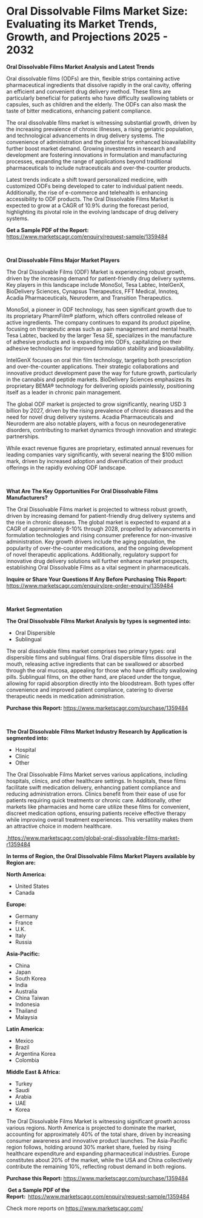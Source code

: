 <p><h1>Oral Dissolvable Films Market Size: Evaluating its Market Trends, Growth, and Projections 2025 - 2032</h1></p><p><strong>Oral Dissolvable Films Market Analysis and Latest Trends</strong></p>
<p><p>Oral dissolvable films (ODFs) are thin, flexible strips containing active pharmaceutical ingredients that dissolve rapidly in the oral cavity, offering an efficient and convenient drug delivery method. These films are particularly beneficial for patients who have difficulty swallowing tablets or capsules, such as children and the elderly. The ODFs can also mask the taste of bitter medications, enhancing patient compliance.</p><p>The oral dissolvable films market is witnessing substantial growth, driven by the increasing prevalence of chronic illnesses, a rising geriatric population, and technological advancements in drug delivery systems. The convenience of administration and the potential for enhanced bioavailability further boost market demand. Growing investments in research and development are fostering innovations in formulation and manufacturing processes, expanding the range of applications beyond traditional pharmaceuticals to include nutraceuticals and over-the-counter products.</p><p>Latest trends indicate a shift toward personalized medicine, with customized ODFs being developed to cater to individual patient needs. Additionally, the rise of e-commerce and telehealth is enhancing accessibility to ODF products. The Oral Dissolvable Films Market is expected to grow at a CAGR of 10.9% during the forecast period, highlighting its pivotal role in the evolving landscape of drug delivery systems.</p></p>
<p><strong>Get a Sample PDF of the Report:&nbsp;</strong> <a href="https://www.marketscagr.com/enquiry/request-sample/1359484?utm_campaign=2648&utm_medium=2&utm_source=Github&utm_content=ia&utm_term=22032025&utm_id=oral-dissolvable-films">https://www.marketscagr.com/enquiry/request-sample/1359484</a></p>
<p>&nbsp;</p>
<p><strong>Oral Dissolvable Films Major Market Players</strong></p>
<p><p>The Oral Dissolvable Films (ODF) Market is experiencing robust growth, driven by the increasing demand for patient-friendly drug delivery systems. Key players in this landscape include MonoSol, Tesa Labtec, IntelGenX, BioDelivery Sciences, Cynapsus Therapeutics, FFT Medical, Innoteq, Acadia Pharmaceuticals, Neuroderm, and Transition Therapeutics.</p><p>MonoSol, a pioneer in ODF technology, has seen significant growth due to its proprietary PharmFilm® platform, which offers controlled release of active ingredients. The company continues to expand its product pipeline, focusing on therapeutic areas such as pain management and mental health. Tesa Labtec, backed by the larger Tesa SE, specializes in the manufacture of adhesive products and is expanding into ODFs, capitalizing on their adhesive technologies for improved formulation stability and bioavailability.</p><p>IntelGenX focuses on oral thin film technology, targeting both prescription and over-the-counter applications. Their strategic collaborations and innovative product development pave the way for future growth, particularly in the cannabis and peptide markets. BioDelivery Sciences emphasizes its proprietary BEMA® technology for delivering opioids painlessly, positioning itself as a leader in chronic pain management.</p><p>The global ODF market is projected to grow significantly, nearing USD 3 billion by 2027, driven by the rising prevalence of chronic diseases and the need for novel drug delivery systems. Acadia Pharmaceuticals and Neuroderm are also notable players, with a focus on neurodegenerative disorders, contributing to market dynamics through innovation and strategic partnerships.</p><p>While exact revenue figures are proprietary, estimated annual revenues for leading companies vary significantly, with several nearing the $100 million mark, driven by increased adoption and diversification of their product offerings in the rapidly evolving ODF landscape.</p></p>
<p>&nbsp;</p>
<p><strong>What Are The Key Opportunities For Oral Dissolvable Films Manufacturers?</strong></p>
<p><p>The Oral Dissolvable Films market is projected to witness robust growth, driven by increasing demand for patient-friendly drug delivery systems and the rise in chronic diseases. The global market is expected to expand at a CAGR of approximately 8-10% through 2028, propelled by advancements in formulation technologies and rising consumer preference for non-invasive administration. Key growth drivers include the aging population, the popularity of over-the-counter medications, and the ongoing development of novel therapeutic applications. Additionally, regulatory support for innovative drug delivery solutions will further enhance market prospects, establishing Oral Dissolvable Films as a vital segment in pharmaceuticals.</p></p>
<p><strong>Inquire or Share Your Questions If Any Before Purchasing This Report:</strong> <a href="https://www.marketscagr.com/enquiry/pre-order-enquiry/1359484?utm_campaign=2648&utm_medium=2&utm_source=Github&utm_content=ia&utm_term=22032025&utm_id=oral-dissolvable-films">https://www.marketscagr.com/enquiry/pre-order-enquiry/1359484</a></p>
<p>&nbsp;</p>
<p><strong>Market Segmentation</strong></p>
<p><strong>The Oral Dissolvable Films Market Analysis by types is segmented into:</strong></p>
<p><ul><li>Oral Dispersible</li><li>Sublingual</li></ul></p>
<p><p>The oral dissolvable films market comprises two primary types: oral dispersible films and sublingual films. Oral dispersible films dissolve in the mouth, releasing active ingredients that can be swallowed or absorbed through the oral mucosa, appealing for those who have difficulty swallowing pills. Sublingual films, on the other hand, are placed under the tongue, allowing for rapid absorption directly into the bloodstream. Both types offer convenience and improved patient compliance, catering to diverse therapeutic needs in medication administration.</p></p>
<p><strong>Purchase this Report:&nbsp;</strong><a href="https://www.marketscagr.com/purchase/1359484?utm_campaign=2648&utm_medium=2&utm_source=Github&utm_content=ia&utm_term=22032025&utm_id=oral-dissolvable-films">https://www.marketscagr.com/purchase/1359484</a></p>
<p>&nbsp;</p>
<p><strong>The Oral Dissolvable Films Market Industry Research by Application is segmented into:</strong></p>
<p><ul><li>Hospital</li><li>Clinic</li><li>Other</li></ul></p>
<p><p>The Oral Dissolvable Films Market serves various applications, including hospitals, clinics, and other healthcare settings. In hospitals, these films facilitate swift medication delivery, enhancing patient compliance and reducing administration errors. Clinics benefit from their ease of use for patients requiring quick treatments or chronic care. Additionally, other markets like pharmacies and home care utilize these films for convenient, discreet medication options, ensuring patients receive effective therapy while improving overall treatment experiences. This versatility makes them an attractive choice in modern healthcare.</p></p>
<p><a href="https://www.marketscagr.com/global-oral-dissolvable-films-market-r1359484?utm_campaign=2648&utm_medium=2&utm_source=Github&utm_content=ia&utm_term=22032025&utm_id=oral-dissolvable-films">&nbsp;https://www.marketscagr.com/global-oral-dissolvable-films-market-r1359484</a></p>
<p><strong>In terms of Region, the Oral Dissolvable Films Market Players available by Region are:</strong></p>
<p>
    <p> <strong> North America: </strong>
        <ul>
            <li>United States</li>
            <li>Canada</li>
        </ul>
        </p> 
    <p> <strong> Europe: </strong>
        <ul>
            <li>Germany</li>
            <li>France</li>
            <li>U.K.</li>
            <li>Italy</li>
            <li>Russia</li>
        </ul>
        </p> 
    <p> <strong> Asia-Pacific: </strong>
        <ul>
            <li>China</li>
            <li>Japan</li>
            <li>South Korea</li>
            <li>India</li>
            <li>Australia</li>
            <li>China Taiwan</li>
            <li>Indonesia</li>
            <li>Thailand</li>
            <li>Malaysia</li>
        </ul>
        </p> 
    <p> <strong> Latin America: </strong>
        <ul>
            <li>Mexico</li>
            <li>Brazil</li>
            <li>Argentina Korea</li>
            <li>Colombia</li>
        </ul>
        </p> 
    <p> <strong> Middle East & Africa: </strong>
        <ul>
            <li>Turkey</li>
            <li>Saudi</li>
            <li>Arabia</li>
            <li>UAE</li>
            <li>Korea</li>
        </ul>
    </p>
    </p>
<p><p>The Oral Dissolvable Films Market is witnessing significant growth across various regions. North America is projected to dominate the market, accounting for approximately 40% of the total share, driven by increasing consumer awareness and innovative product launches. The Asia-Pacific region follows, holding around 30% market share, fueled by rising healthcare expenditure and expanding pharmaceutical industries. Europe constitutes about 20% of the market, while the USA and China collectively contribute the remaining 10%, reflecting robust demand in both regions.</p></p>
<p><strong>Purchase this Report: </strong><a href="https://www.marketscagr.com/purchase/1359484?utm_campaign=2648&utm_medium=2&utm_source=Github&utm_content=ia&utm_term=22032025&utm_id=oral-dissolvable-films">https://www.marketscagr.com/purchase/1359484</a></p>
<p>&nbsp;<strong>Get a Sample PDF of the Report:&nbsp;&nbsp;</strong><a href="https://www.marketscagr.com/enquiry/request-sample/1359484?utm_campaign=2648&utm_medium=2&utm_source=Github&utm_content=ia&utm_term=22032025&utm_id=oral-dissolvable-films">https://www.marketscagr.com/enquiry/request-sample/1359484</a></p>
<p><strong></strong></p>
<p>Check more reports on <a href="https://www.marketscagr.com/?utm_campaign=2648&utm_medium=2&utm_source=Github&utm_content=ia&utm_term=22032025&utm_id=oral-dissolvable-films">https://www.marketscagr.com/</a></p>